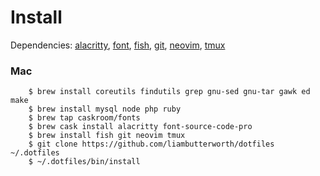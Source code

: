 # Install

Dependencies: [alacritty](https://github.com/jwilm/alacritty), [font](https://github.com/adobe-fonts/source-code-pro), [fish](https://github.com/fish-shell/fish-shell), [git](https://github.com/git/git), [neovim](https://github.com/neovim/neovim), [tmux](https://github.com/tmux/tmux)

### Mac

```
    $ brew install coreutils findutils grep gnu-sed gnu-tar gawk ed make
    $ brew install mysql node php ruby
    $ brew tap caskroom/fonts
    $ brew cask install alacritty font-source-code-pro
    $ brew install fish git neovim tmux
    $ git clone https://github.com/liambutterworth/dotfiles ~/.dotfiles
    $ ~/.dotfiles/bin/install
```
